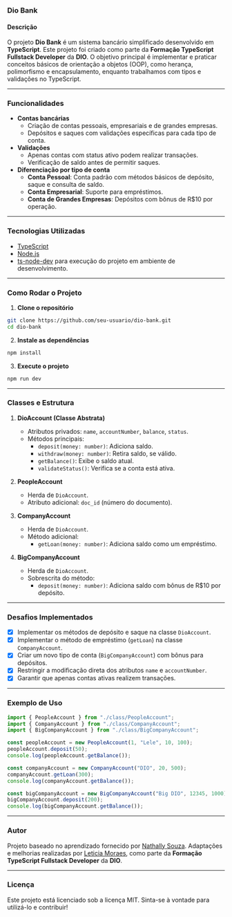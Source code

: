 ### **Dio Bank**

#### **Descrição**
O projeto **Dio Bank** é um sistema bancário simplificado desenvolvido em **TypeScript**. Este projeto foi criado como parte da **Formação TypeScript Fullstack Developer** da **DIO**. O objetivo principal é implementar e praticar conceitos básicos de orientação a objetos (OOP), como herança, polimorfismo e encapsulamento, enquanto trabalhamos com tipos e validações no TypeScript.

---

### **Funcionalidades**

- **Contas bancárias**
  - Criação de contas pessoais, empresariais e de grandes empresas.
  - Depósitos e saques com validações específicas para cada tipo de conta.
- **Validações**
  - Apenas contas com status ativo podem realizar transações.
  - Verificação de saldo antes de permitir saques.
- **Diferenciação por tipo de conta**
  - **Conta Pessoal**: Conta padrão com métodos básicos de depósito, saque e consulta de saldo.
  - **Conta Empresarial**: Suporte para empréstimos.
  - **Conta de Grandes Empresas**: Depósitos com bônus de R$10 por operação.

---

### **Tecnologias Utilizadas**

- [TypeScript](https://www.typescriptlang.org/)
- [Node.js](https://nodejs.org/)
- [ts-node-dev](https://github.com/wclr/ts-node-dev) para execução do projeto em ambiente de desenvolvimento.

---

### **Como Rodar o Projeto**

1. **Clone o repositório**

```bash
git clone https://github.com/seu-usuario/dio-bank.git
cd dio-bank
```

2. **Instale as dependências**

```bash
npm install
```

3. **Execute o projeto**

```bash
npm run dev
```

---

### **Classes e Estrutura**

1. **DioAccount (Classe Abstrata)**
   - Atributos privados: `name`, `accountNumber`, `balance`, `status`.
   - Métodos principais:
     - `deposit(money: number)`: Adiciona saldo.
     - `withdraw(money: number)`: Retira saldo, se válido.
     - `getBalance()`: Exibe o saldo atual.
     - `validateStatus()`: Verifica se a conta está ativa.

2. **PeopleAccount**
   - Herda de `DioAccount`.
   - Atributo adicional: `doc_id` (número do documento).

3. **CompanyAccount**
   - Herda de `DioAccount`.
   - Método adicional:
     - `getLoan(money: number)`: Adiciona saldo como um empréstimo.

4. **BigCompanyAccount**
   - Herda de `DioAccount`.
   - Sobrescrita do método:
     - `deposit(money: number)`: Adiciona saldo com bônus de R$10 por depósito.

---

### **Desafios Implementados**

- [x] Implementar os métodos de depósito e saque na classe `DioAccount`.
- [x] Implementar o método de empréstimo (`getLoan`) na classe `CompanyAccount`.
- [x] Criar um novo tipo de conta (`BigCompanyAccount`) com bônus para depósitos.
- [x] Restringir a modificação direta dos atributos `name` e `accountNumber`.
- [x] Garantir que apenas contas ativas realizem transações.

---

### **Exemplo de Uso**

```typescript
import { PeopleAccount } from "./class/PeopleAccount";
import { CompanyAccount } from "./class/CompanyAccount";
import { BigCompanyAccount } from "./class/BigCompanyAccount";

const peopleAccount = new PeopleAccount(1, "Lele", 10, 100);
peopleAccount.deposit(50);
console.log(peopleAccount.getBalance());

const companyAccount = new CompanyAccount("DIO", 20, 500);
companyAccount.getLoan(300);
console.log(companyAccount.getBalance());

const bigCompanyAccount = new BigCompanyAccount("Big DIO", 12345, 1000);
bigCompanyAccount.deposit(200);
console.log(bigCompanyAccount.getBalance());
```

---

### **Autor**

Projeto baseado no aprendizado fornecido por [Nathally Souza](https://github.com/nathyts). Adaptações e melhorias realizadas por [Leticia Moraes](https://github.com/leticia-emily-moraes), como parte da **Formação TypeScript Fullstack Developer** da **DIO**.

---

### **Licença**

Este projeto está licenciado sob a licença MIT. Sinta-se à vontade para utilizá-lo e contribuir!